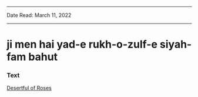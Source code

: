 
---

Date Read: March 11, 2022

---


# ji men hai yad-e rukh-o-zulf-e siyah-fam bahut


### Text

[Desertful of Roses](http://www.columbia.edu/itc/mealac/pritchett/00garden/01c/0185/index_0185.html)

